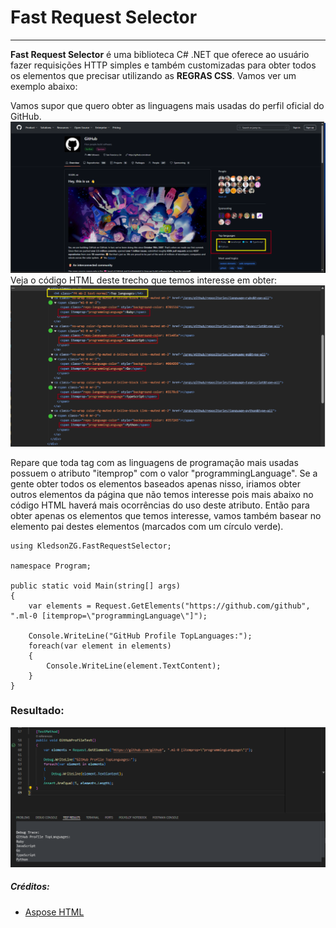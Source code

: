 # Fast Request Selector
----------
<b>Fast Request Selector</b> é uma biblioteca C# .NET que oferece ao usuário fazer requisições HTTP simples e também customizadas para obter todos os elementos que precisar utilizando as <b>REGRAS CSS</b>.
Vamos ver um exemplo abaixo:

Vamos supor que quero obter as linguagens mais usadas do perfil oficial do GitHub.
![alt](https://raw.githubusercontent.com/kledsonzg/FastRequestSelector/refs/heads/main/img/Captura%20de%20tela%202025-01-19%20140345.png)
Veja o código HTML deste trecho que temos interesse em obter:
![alt](https://raw.githubusercontent.com/kledsonzg/FastRequestSelector/refs/heads/main/img/Captura%20de%20tela%202025-01-19%20142649.png)

Repare que toda tag com as linguagens de programação mais usadas possuem o atributo "itemprop" com o valor "programmingLanguage".
Se a gente obter todos os elementos baseados apenas nisso, iriamos obter outros elementos da página que não temos interesse pois mais abaixo no código HTML haverá mais ocorrências do uso deste atributo. Então para obter apenas os elementos que temos interesse, vamos também basear no elemento pai destes elementos (marcados com um círculo verde).


```// Utilizando a classe estática "Request".
using KledsonZG.FastRequestSelector;

namespace Program;

public static void Main(string[] args)
{
    var elements = Request.GetElements("https://github.com/github", ".ml-0 [itemprop=\"programmingLanguage\"]");

    Console.WriteLine("GitHub Profile TopLanguages:");
    foreach(var element in elements)
    {
        Console.WriteLine(element.TextContent);
    }
}
```

### Resultado:
![alt](https://raw.githubusercontent.com/kledsonzg/FastRequestSelector/refs/heads/main/img/Captura%20de%20tela%202025-01-19%20142112.png)

##### Créditos:
- [Aspose HTML](https://docs.aspose.com/html/net/)
